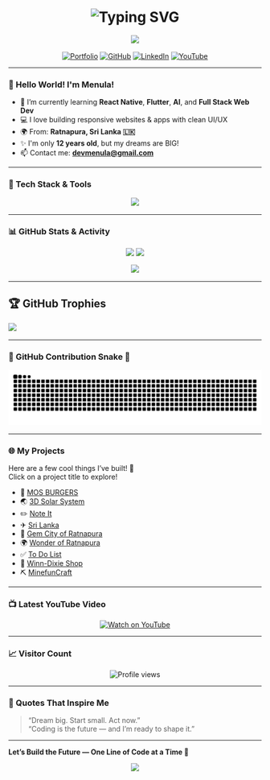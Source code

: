 <h1 align="center">
  <img src="https://readme-typing-svg.demolab.com?font=Fira+Code&duration=3000&pause=1000&center=true&vCenter=true&width=435&lines=Hi+I'm+Menula+De+Silva!;A+12+y%2Fo+Tech+Enthusiast!;Web+%26+App+Developer!;Loves+Coding+%26+Robotics!" alt="Typing SVG" />
</h1>

<p align="center">
  <img src="https://media.giphy.com/media/qgQUggAC3Pfv687qPC/giphy.gif" width="250"/>
</p>

<p align="center">
  <a href="https://menula-de-silva.glitch.me"><img alt="Portfolio" src="https://img.shields.io/badge/My%20Portfolio-%230a0a0a.svg?style=for-the-badge&logo=firefox&logoColor=white"></a>
  <a href="https://github.com/DMS-Menula"><img alt="GitHub" src="https://img.shields.io/github/followers/DMS-Menula?label=Follow&style=for-the-badge&logo=github"></a>
  <a href="https://www.linkedin.com/in/dinayadura-menula-sasen-de-silva-573810310/"><img alt="LinkedIn" src="https://img.shields.io/badge/LinkedIn-%230077B5.svg?style=for-the-badge&logo=linkedin&logoColor=white"></a>
  <a href="https://www.youtube.com/@CodeHero-DMS"><img alt="YouTube" src="https://img.shields.io/badge/Youtube-%23FF0000.svg?style=for-the-badge&logo=youtube&logoColor=white"></a>
</p>

---

### 👋 Hello World! I'm Menula!

- 🧠 I’m currently learning **React Native**, **Flutter**, **AI**, and **Full Stack Web Dev**  
- 💻 I love building responsive websites & apps with clean UI/UX  
- 🌍 From: **Ratnapura, Sri Lanka 🇱🇰**  
- ✨ I'm only **12 years old**, but my dreams are BIG!  
- 📫 Contact me: **devmenula@gmail.com**

---

### 🚀 Tech Stack & Tools

<p align="center">
  <img src="https://skillicons.dev/icons?i=html,css,js,bootstrap,tailwind,php,react,angular,figma,wordpress,python,java,mysql,dart,flutter,vscode,github,git" />
</p>

---

### 📊 GitHub Stats & Activity

<p align="center">
  <img src="https://github-readme-stats.vercel.app/api?username=DMS-Menula&show_icons=true&theme=tokyonight" height="180px"/>
  <img src="https://github-readme-stats.vercel.app/api/top-langs/?username=DMS-Menula&layout=compact&theme=tokyonight" height="180px"/>
</p>

<p align="center">
  <img src="https://github-readme-streak-stats.herokuapp.com?user=DMS-Menula&theme=tokyonight&hide_border=true"/>
</p>

---

## 🏆 GitHub Trophies

![](https://github-profile-trophy.vercel.app/?username=DMS-Menula&theme=tokyonight&no&hide_border=true"&no-bg=false&margin-w=4)

---

### 🧩 GitHub Contribution Snake 🐍

<p align="center">
  <a href="https://www.youtube.com/watch?v=oMtBioG-j6Q">
    <img src="https://raw.githubusercontent.com/DMS-Menula/DMS-Menula/output/github-contribution-grid-snake.svg" alt="Snake animation" width="800px" class="snake-animation"/>
  </a>
</p>


---

### 🌐 My Projects

Here are a few cool things I’ve built! 🌟  
Click on a project title to explore!

- 🍔 [MOS BURGERS](https://mosburgers.vercel.app/)
- 🌏 [3D Solar System](https://dms-soylar-system.surge.sh/)
- ✏️ [Note It](https://drive.google.com/file/d/1OR0zq1iKQCMJaqitABygLY7D82ZbM_53/view)
- ✈ [Sri Lanka](https://srilanka.surge.sh/)
- 💎 [Gem City of Ratnapura](https://studio.code.org/projects/applab/k0CXhUKX52b12a1BLJpluNthx5hIwApE_k9iqzmwTJc)
- 🌍 [Wonder of Ratnapura](https://ratnapura.glitch.me/)
- ✅ [To Do List](https://todl.glitch.me/)
- 🛒 [Winn-Dixie Shop](https://winn-dixie-shop.surge.sh/)
- ⛏️ [MinefunCraft](https://minefuncraft.vercel.app/)


---

### 📺 Latest YouTube Video

<p align="center">
  <a href="https://www.youtube.com/watch?v=oMtBioG-j6Q">
    <img src="https://img.youtube.com/vi/oMtBioG-j6Q/0.jpg" alt="Watch on YouTube" width="400px"/>
  </a>
</p>


---

### 📈 Visitor Count

<p align="center">
  <img src="https://komarev.com/ghpvc/?username=DMS-Menula&style=for-the-badge&color=brightgreen" alt="Profile views" />
</p>

---

### 🧠 Quotes That Inspire Me

> “Dream big. Start small. Act now.”  
> “Coding is the future — and I’m ready to shape it.”

---

**Let’s Build the Future — One Line of Code at a Time 🚀**

<p align="center">
  <img src="https://media.giphy.com/media/v1.Y2lkPTc5MGI3NjExaWY3cnFqaG1uMmJmbGFicG5iMmc0Z3BwbTBvbjJncXFtOXRyMWVjYyZlcD12MV9naWZzX3NlYXJjaCZjdD1n/xUA7bdpLxQhsSQdyog/giphy.gif" height="100">
</p>
